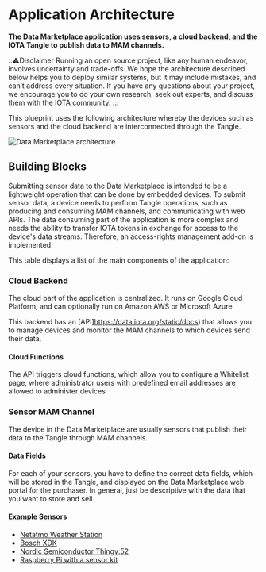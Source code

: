 # Application Architecture

**The Data Marketplace application uses sensors, a cloud backend, and the IOTA Tangle to publish data to MAM channels.**

:::warning:Disclaimer
Running an open source project, like any human endeavor, involves uncertainty and trade-offs. We hope the architecture described below helps you to deploy similar systems, but it may include mistakes, and can’t address every situation. If you have any questions about your project, we encourage you to do your own research, seek out experts, and discuss them with the IOTA community.
:::

This blueprint uses the following architecture whereby the devices such as sensors and the cloud backend are interconnected through the Tangle.

![Data Marketplace architecture](/img/blueprints/data-marketplace-architecture.png)

## Building Blocks

Submitting sensor data to the Data Marketplace is intended to be a lightweight operation that can be done by embedded devices. To submit sensor data, a device needs to perform Tangle operations, such as producing and consuming MAM channels, and communicating with web APIs. The data consuming part of the application is more complex and needs the ability to transfer IOTA tokens in exchange for access to the device's data streams. Therefore, an access-rights management add-on is implemented.

This table displays a list of the main components of the application:

### Cloud Backend

The cloud part of the application is centralized. It runs on Google Cloud Platform, and can optionally run on Amazon AWS or Microsoft Azure.

This backend has an [API]https://data.iota.org/static/docs) that allows you to manage devices and monitor the MAM channels to which devices send their data.

#### Cloud Functions

The API triggers cloud functions, which allow you to configure a Whitelist page, where administrator users with predefined email addresses are allowed to administer devices

### Sensor MAM Channel

The device in the Data Marketplace are usually sensors that publish their data to the Tangle through MAM channels.

#### Data Fields

For each of your sensors, you have to define the correct data fields, which will be stored in the Tangle, and displayed on the Data Marketplace web portal for the purchaser. In general, just be descriptive with the data that you want to store and sell.
 
#### Example Sensors

- [Netatmo Weather Station](https://www.netatmo.com/en-us/weather)
- [Bosch XDK](https://developer.bosch.com/products-and-services/sdks/xdk) 
- [Nordic Semiconductor Thingy:52](https://www.nordicsemi.com/Software-and-Tools/Development-Tools/Nordic-Thingy-52-App)
- [Raspberry Pi with a sensor kit](https://www.adafruit.com/product/2733) 


